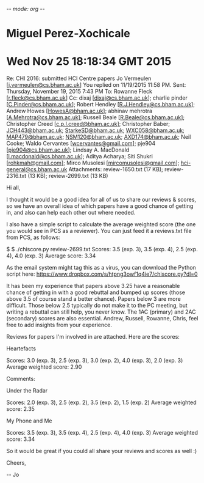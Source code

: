 -*- mode: org -*- 
# Miguel Perez-Xochicale 
# Wed Nov 25 18:18:34 GMT 2015




Re: CHI 2016: submitted HCI Centre papers Jo Vermeulen
[j.vermeulen@cs.bham.ac.uk] You replied on 11/19/2015 11:58 PM.  Sent: Thursday,
November 19, 2015 7:43 PM To: Rowanne Fleck [r.fleck@cs.bham.ac.uk] Cc: dixaj
[dixaj@cs.bham.ac.uk]; charlie pinder [C.Pinder@cs.bham.ac.uk]; Robert Hendley
[R.J.Hendley@cs.bham.ac.uk]; Andrew Howes [HowesA@bham.ac.uk]; abhinav mehrotra
[A.Mehrotra@cs.bham.ac.uk]; Russell Beale [R.Beale@cs.bham.ac.uk]; Christopher
Creed [c.p.l.creed@bham.ac.uk]; Christopher Baber; JCH443@bham.ac.uk;
StarkeSD@bham.ac.uk; WXC058@bham.ac.uk; MAP479@bham.ac.uk; NSM120@bham.ac.uk;
AXD174@bham.ac.uk; Neil Cooke; Waldo Cervantes [wcervantes@gmail.com]; pje904
[pje904@cs.bham.ac.uk]; Lindsay A. MacDonald [l.macdonald@cs.bham.ac.uk]; Aditya
Acharya; Siti Shukri [rohkmah@gmail.com]; Mirco Musolesi
[mircomusolesi@gmail.com]; hci-general@cs.bham.ac.uk Attachments:
review-1650.txt‎ (17 KB‎); review-2316.txt‎ (13 KB‎); review-2699.txt‎ (13 KB‎)


Hi all,

I thought it would be a good idea for all of us to share our reviews & scores,
so we have an overall idea of which papers have a good chance of getting in, and
also can help each other out where needed.

I also have a simple script to calculate the average weighted score (the one you
would see in PCS as a reviewer). You can just feed it a reviews.txt file from
PCS, as follows:

$ $ ./chiscore.py review-2699.txt
Scores: 3.5 (exp. 3), 3.5 (exp. 4), 2.5 (exp. 4), 4.0 (exp. 3)
Average score: 3.34

As the email system might tag this as a virus, you can download the Python
script here: https://www.dropbox.com/s/htpng3owf1q4ie7/chiscore.py?dl=0

It has been my experience that papers above 3.25 have a reasonable chance of
getting in with a good rebuttal and bumped up scores (those above 3.5 of course
stand a better chance). Papers below 3 are more difficult. Those below 2.5
typically do not make it to the PC meeting, but writing a rebuttal can still
help, you never know.  The 1AC (primary) and 2AC (secondary) scores are also
essential. Andrew, Russell, Rowanne, Chris, feel free to add insights from your
experience.

Reviews for papers I'm involved in are attached. Here are the scores:

Heartefacts

Scores: 3.0 (exp. 3), 2.5 (exp. 3), 3.0 (exp. 2), 4.0 (exp. 3), 2.0 (exp. 3)
Average weighted score: 2.90

Comments: 

Under the Radar

Scores: 2.0 (exp. 3), 2.5 (exp. 2), 3.5 (exp. 2), 1.5 (exp. 2)
Average weighted score: 2.35

My Phone and Me

Scores: 3.5 (exp. 3), 3.5 (exp. 4), 2.5 (exp. 4), 4.0 (exp. 3)
Average weighted score: 3.34

So it would be great if you could all share your reviews and scores as well :)

Cheers,

-- Jo

